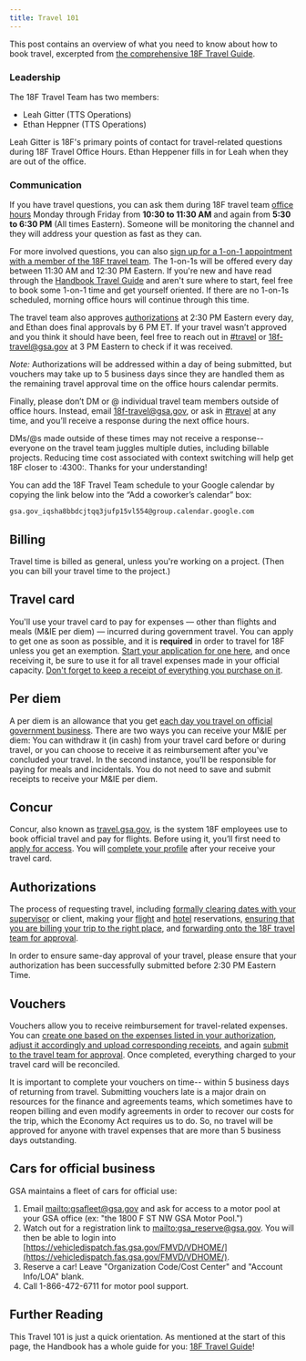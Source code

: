 ```yaml
---
title: Travel 101
---
```


This post contains an overview of what you need to know about how to book travel, excerpted from [the comprehensive 18F Travel Guide](/travel-guide-start-here/).

### Leadership

The 18F Travel Team has two members:

* Leah Gitter (TTS Operations)
* Ethan Heppner (TTS Operations)

Leah Gitter is 18F's primary points of contact for travel-related questions during 18F Travel Office Hours. Ethan Heppener fills in for Leah when they are out of the office.

### Communication

If you have travel questions, you can ask them during 18F travel team [office hours](https://calendar.google.com/calendar/embed?mode=week&src=gsa.gov_iqsha8bbdcjtqq3jufp15vl554%40group.calendar.google.com) Monday through Friday from **10:30 to 11:30 AM** and again from **5:30 to 6:30 PM** (All times Eastern). Someone will be monitoring the channel and they will address your question as fast as they can.

For more involved questions, you can also [sign up for a 1-on-1 appointment with a member of the 18F travel team](https://calendar.google.com/calendar/selfsched?sstoken=UUZmSUplekFxYzFofGRlZmF1bHR8ZGE3Zjg4NTljODU3NTEyNzgwYmU5YmRlYTdlNTFjNTY). The 1-on-1s will be offered every day between 11:30 AM and 12:30 PM Eastern. If you're new and have read through the [Handbook Travel Guide](/travel-guide-start-here/) and aren't sure where to start, feel free to book some 1-on-1 time and get yourself oriented. If there are no 1-on-1s scheduled, morning office hours will continue through this time.

The travel team also approves [authorizations](/travel-101/#authorizations) at 2:30 PM Eastern every day, and Ethan does final approvals by 6 PM ET. If your travel wasn’t approved and you think it should have been, feel free to reach out in [#travel](https://gsa-tts.slack.com/messages/travel/) or [18f-travel@gsa.gov](mailto:18f-travel@gsa.gov) at 3 PM Eastern to check if it was received.

*Note:* Authorizations will be addressed within a day of being submitted, but vouchers may take up to 5 business days since they are handled them as the remaining travel approval time on the office hours calendar permits.

Finally, please don’t DM or @ individual travel team members outside of office hours. Instead, email [18f-travel@gsa.gov](mailto:18f-travel@gsa.gov), or ask in [#travel](https://gsa-tts.slack.com/messages/travel/) at any time, and you’ll receive a response during the next office hours.

DMs/@s made outside of these times may not receive a response-- everyone on the travel team juggles multiple duties, including billable projects. Reducing time cost associated with context switching will help get 18F closer to :4300:. Thanks for your understanding!

You can add the 18F Travel Team schedule to your Google calendar by copying the link below into the “Add a coworker’s calendar” box:

`gsa.gov_iqsha8bbdcjtqq3jufp15vl554@group.calendar.google.com`

## Billing

Travel time is billed as general, unless you're working on a project. (Then you can bill your travel time to the project.)

## Travel card

You'll use your travel card to pay for expenses &mdash; other than flights and meals (M&amp;IE per diem) &mdash; incurred during government travel. You can apply to get one as soon as possible, and it is **required** in order to travel for 18F unless you get an exemption. [Start your application for one here](https://handbook.18f.gov/first-time-travel-travel-card/), and once receiving it, be sure to use it for all travel expenses made in your official capacity. [Don't forget to keep a receipt of everything you purchase on it](https://handbook.18f.gov/travel-guide-4-travel/).

## Per diem

A per diem is an allowance that you get [each day you travel on official government business](https://handbook.18f.gov/travel-guide-4-travel/). There are two ways you can receive your M&IE per diem: You can withdraw it (in cash) from your travel card before or during travel, or you can choose to receive it as reimbursement after you've concluded your travel. In the second instance, you'll be responsible for paying for meals and incidentals. You do not need to save and submit receipts to receive your M&IE per diem.

## Concur

Concur, also known as [travel.gsa.gov](https://travel.gsa.gov), is the system 18F employees use to book official travel and pay for flights. Before using it, you&rsquo;ll first need to [apply for access](https://handbook.18f.gov/first-time-travel-concur-check/). You will [complete your profile](https://handbook.18f.gov/first-time-travel-complete-concur-profile/) after your receive your travel card.

## Authorizations

The process of requesting travel, including [formally clearing dates with your supervisor](https://handbook.18f.gov/travel-guide-1-authorization/) or client, making your [flight](https://handbook.18f.gov/travel-guide-2-choose-your-itinerary/#book-flight-or-rail) and [hotel](https://handbook.18f.gov/travel-guide-2-choose-your-itinerary/#choose-a-hotel-or-place-to-stay) reservations, [ensuring that you are billing your trip to the right place](https://handbook.18f.gov/travel-guide-3-approval/#iii-enter-accounting-codes), and [forwarding onto the 18F travel team for approval](https://handbook.18f.gov/travel-guide-3-approval/#iv-submit-authorization-for-approval).

In order to ensure same-day approval of your travel, please ensure that your authorization has been successfully submitted before 2:30 PM Eastern Time.

## Vouchers

Vouchers allow you to receive reimbursement for travel-related expenses. You can [create one based on the expenses listed in your authorization](https://handbook.18f.gov/travel-guide-5-reimbursement/#i-create-a-voucher), [adjust it accordingly and upload corresponding receipts](https://handbook.18f.gov/travel-guide-5-reimbursement/#ii-entering-expenses), and again [submit to the travel team for approval](https://handbook.18f.gov/travel-guide-5-reimbursement/#iii-submit-voucher-for-approval). Once completed, everything charged to your travel card will be reconciled.

It is important to complete your vouchers on time-- within 5 business days of returning from travel. Submitting vouchers late is a major drain on resources for the finance and agreements teams, which sometimes have to reopen billing and even modify agreements in order to recover our costs for the trip, which the Economy Act requires us to do. So, no travel will be approved for anyone with travel expenses that are more than 5 business days outstanding.

## Cars for official business

GSA maintains a fleet of cars for official use:

1. Email <mailto:gsafleet@gsa.gov> and ask for access to a motor pool at your GSA office (ex: "the 1800 F ST NW GSA Motor Pool.")
1. Watch out for a registration link to <mailto:gsa_reserve@gsa.gov>. You will then be able to login into [https://vehicledispatch.fas.gsa.gov/FMVD/VDHOME/](https://vehicledispatch.fas.gsa.gov/FMVD/VDHOME/).
1. Reserve a car! Leave "Organization Code/Cost Center" and "Account Info/LOA" blank.
1. Call 1-866-472-6711 for motor pool support.

## Further Reading

This Travel 101 is just a quick orientation. As mentioned at the start of this page, the Handbook has a whole guide for you: [18F Travel Guide](/travel-guide-start-here/)!
